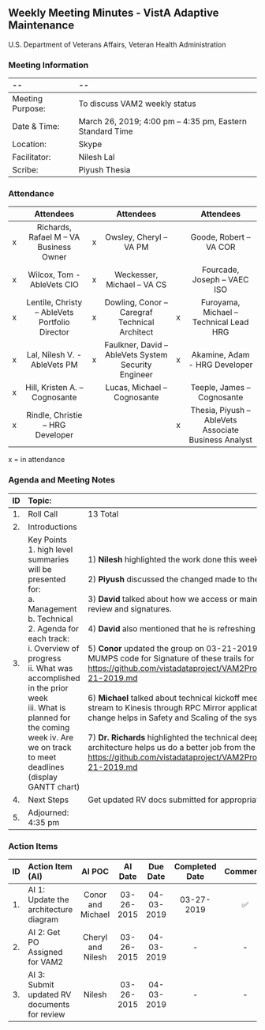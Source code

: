 ## Weekly Meeting Minutes  - VistA Adaptive Maintenance
U.S. Department of Veterans Affairs, Veteran Health Administration


### Meeting Information
| -- | -- |
|:---|:---|
| Meeting Purpose: | To discuss VAM2 weekly status  |
| Date & Time: |	March 26, 2019; 4:00 pm – 4:35 pm, Eastern Standard Time |
| Location:	| Skype | 
| Facilitator:	| Nilesh Lal |
| Scribe: |	Piyush Thesia |


### Attendance

|  | Attendees |  | Attendees	|  | Attendees |
|:---:|:---:|:---:|:---:|:---:|:---:|
| x | Richards, Rafael M – VA Business Owner | x | Owsley, Cheryl – VA PM |  | Goode, Robert – VA COR |
| x  | Wilcox, Tom - AbleVets CIO | x | Weckesser, Michael – VA CS |  | Fourcade, Joseph – VAEC ISO |
| x | Lentile, Christy – AbleVets Portfolio Director | x | Dowling, Conor – Caregraf Technical Architect | x | Furoyama, Michael – Technical Lead HRG | 
| x | Lal, Nilesh V. - AbleVets PM | x | Faulkner, David – AbleVets System Security Engineer | x | Akamine, Adam - HRG Developer |
| x | Hill, Kristen A. – Cognosante |  | Lucas, Michael – Cognosante  |  | Teeple, James – Cognosante |
| x | Rindle, Christie – HRG Developer |  |   | x | Thesia, Piyush – AbleVets Associate Business Analyst |

x = in attendance


### Agenda and Meeting Notes

| ID | Topic: |  |
|:---:|:---|:---|
| 1. | Roll Call | 13 Total |
| 2. | Introductions |  | 
| 3. | Key Points </br> 1.	high level summaries will be presented for: </br> a.	Management </br> b.	Technical </br> 2.	Agenda for each track: </br> i.	Overview of progress </br> ii.	What was accomplished in the prior week </br> iii.	What is planned for the coming week iv.	Are we on track to meet deadlines (display GANTT chart) | 1) **Nilesh** highlighted the work done this week in RV. We are taking Cheryl’s help to get a PO assigned to VAM2. </br> </br> 2) **Piyush** discussed the changed made to the ATO Dashboard this week. </br> </br> 3) **David** talked about how we access or maintain documents in RV and what docs or details we update RV with. He talked about peer reviews prior to documents going to Bobbi for her review and signatures. </br> </br> 4) **David** also mentioned that he is refreshing the RV documents and soon will present these documents for Dr. Richard’s review. </br> </br> 5) **Conor** updated the group on 03-21-2019's Technical Deep Dive meeting's outcome.  He mentioned that there is a trail of the RPC calls on VistA. The technical team is looking at MUMPS code for Signature of these trails for proper classification. https://github.com/vistadataproject/VAM2ProjectManagement/blob/master/Documents/weekly_meeting_minutes/Technical%20Deep%20Dive%20Meeting%20at%20AWS%20on%2003-21-2019.md </br> </br> 6) **Michael** talked about technical kickoff meeting being very useful.  He discussed the concept of Traffic Mirroring. Splitting RPC traffic screens. Sending the traffic to VistA and sending a stream to Kinesis through RPC Mirror application.  He mentioned the outcome of the deep dive meeting was a slight architectural shift that aims the project in a better direction. He said the change helps in Safety and Scaling of the system. https://github.com/vistadataproject/RPCMirror </br> </br> 7) **Dr. Richards** highlighted the technical deep dive on 03-21-2019 was a major milestone achieved.  It validated the VAM2 approach and acknowledged that the minor tweak in the architecture helps us do a better job from the very beginning in delivering the required security to the VistA. https://github.com/vistadataproject/VAM2ProjectManagement/blob/master/Documents/weekly_meeting_minutes/Technical%20Deep%20Dive%20Meeting%20at%20AWS%20on%2003-21-2019.md |
| 4. |	Next Steps | Get updated RV docs submitted for appropriate reviews |
| 5. | Adjourned: 4:35 pm |  |



### Action Items

| ID | Action Item (AI) | AI POC | AI Date | Due Date | Completed Date | Comments |
|:---:|:---|:---:|:---:|:---:|:---:|:---:|
| 1. | AI 1:  Update the architecture diagram | Conor and Michael | 03-26-2015 | 04-03-2019 | 03-27-2019 | :white_check_mark: | 
| 2. | AI 2:  Get PO Assigned for VAM2 | Cheryl and Nilesh | 03-26-2015 | 04-03-2019 | - | - |
| 3. | AI 3:  Submit updated RV documents for review | Nilesh | 03-26-2015 | 04-03-2019 | - | - | 	
	





